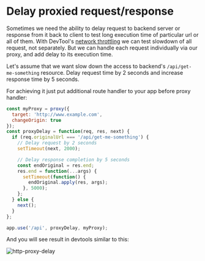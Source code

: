 # Delay proxied request/response

Sometimes we need the ability to delay request to backend server or response from it back to client to test long execution time of particular url or all of them. With DevTool's [network throttling](https://developers.google.com/web/tools/chrome-devtools/profile/network-performance/network-conditions?hl=en) we can test slowdown of all request, not separately.
But we can handle each request individually via our proxy, and add delay to its execution time.

Let's assume that we want slow down the access to backend's `/api/get-me-something` resource. Delay request time by 2 seconds and increase response time by 5 seconds.

For achieving it just put additional route handler to your app before proxy handler:

```javascript
const myProxy = proxy({
  target: 'http://www.example.com',
  changeOrigin: true
});
const proxyDelay = function(req, res, next) {
  if (req.originalUrl === '/api/get-me-something') {
    // Delay request by 2 seconds
    setTimeout(next, 2000);

    // Delay response completion by 5 seconds
    const endOriginal = res.end;
    res.end = function(...args) {
      setTimeout(function() {
        endOriginal.apply(res, args);
      }, 5000);
    };
  } else {
    next();
  }
};

app.use('/api', proxyDelay, myProxy);
```

And you will see result in devtools similar to this:

![http-proxy-delay](https://cloud.githubusercontent.com/assets/576077/15839924/49ebe256-2bfb-11e6-8591-ef0101670885.png)
